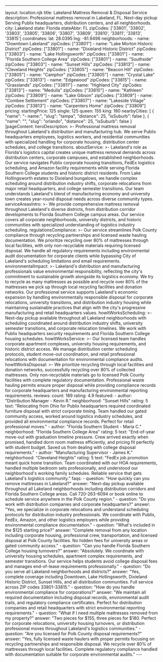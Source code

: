 ---
layout: location.njk
title: Lakeland Mattress Removal & Disposal Service
description: Professional mattress removal in Lakeland, FL. Next-day pickup Serving Publix headquarters, distribution centers, and all neighborhoods.
city: Lakeland state: Florida stateAbbr: FL zipCodes: ['33801', '33802', '33803', '33805', '33806', '33807', '33809', '33810', '33811', '33813', '33815'] coordinates: lat: 28.0395 lng: -81.9498 neighborhoods: - name: "Downtown Lakeland" zipCodes: ["33801"] - name: "Lake Morton Historic District" zipCodes: ["33801"] - name: "Dixieland Historic District" zipCodes: ["33803"] - name: "Lake Hollingsworth" zipCodes: ["33801"] - name: "Florida Southern College Area" zipCodes: ["33801"] - name: "Southside" zipCodes: ["33803"] - name: "Sunset Hills" zipCodes: ["33813"] - name: "Cleveland Heights" zipCodes: ["33805"] - name: "Beacon Hill" zipCodes: ["33805"] - name: "Camphor" zipCodes: ["33805"] - name: "Crystal Lake" zipCodes: ["33813"] - name: "Edgewood" zipCodes: ["33815"] - name: "Grasslands" zipCodes: ["33811"] - name: "Highland City" zipCodes: ["33813"] - name: "Medulla" zipCodes: ["33810"] - name: "Kathleen" zipCodes: ["33809"] - name: "Lake Gibson" zipCodes: ["33809"] - name: "Combee Settlement" zipCodes: ["33807"] - name: "Lakeside Village" zipCodes: ["33813"] - name: "Carpenters Home" zipCodes: ["33809"] pricing: startingPrice: 125 single: 125 queen: 155 king: 180 nearbyCities: [ { "name": "- name:", "slug": "tampa", "distance": 25, "isSuburb": false }, { "name": "", "slug": "orlando", "distance": 25, "isSuburb": false } ]pageContent: heroDescription: >- Professional mattress removal throughout Lakeland's distribution and manufacturing hub. We serve Publix headquarters employees, logistics workers, and residential communities with specialized handling for corporate housing, distribution center schedules, and college transitions. aboutService: >- Lakeland's role as Florida's logistics capital creates unique mattress removal demands across distribution centers, corporate campuses, and established neighborhoods. Our service navigates Publix corporate housing transitions, FedEx logistics scheduling, and Amazon facility requirements while serving Florida Southern College students and historic district residents. From Lake Hollingsworth estates to Dixieland bungalows, we handle complex scheduling around distribution industry shifts, corporate relocations from major retail headquarters, and college semester transitions. Our team understands Lakeland's blend of manufacturing economy and university town creates year-round disposal needs across diverse community types. serviceAreasIntro: >- We provide comprehensive mattress removal throughout Lakeland's diverse districts, from distribution corridor developments to Florida Southern College campus areas. Our service covers all corporate neighborhoods, university districts, and historic communities with specialized understanding of logistics industry scheduling. regulationsCompliance: >- Our service streamlines Polk County compliance through recycling partnerships and licensed waste hauling documentation. We prioritize recycling over 80% of mattresses through local facilities, with only non-recyclable materials requiring licensed disposal. We handle all regulatory requirements including environmental audit documentation for corporate clients while bypassing City of Lakeland's scheduling limitations and email requirements. environmentalImpact: >- Lakeland's distribution and manufacturing professionals value environmental responsibility, reflecting the city's commitment to sustainable growth alongside its logistics economy. We try to recycle as many mattresses as possible and recycle over 80% of the mattresses we pick up through local recycling facilities and donation networks. Our professional service supports Lakeland's economic expansion by handling environmentally responsible disposal for corporate relocations, university transitions, and distribution industry housing while maintaining sustainable practices that align with the city's progressive manufacturing and retail headquarters values. howItWorksScheduling: >- Next-day pickup available throughout all Lakeland neighborhoods with scheduling coordinated around distribution industry shifts, university semester transitions, and corporate relocation timelines. We work with Publix headquarters security requirements and Florida Southern College housing schedules. howItWorksService: >- Our licensed team handles corporate apartment complexes, university housing requirements, and historic district access. We manage distribution center scheduling protocols, student move-out coordination, and retail professional relocations with documentation for environmental compliance audits. howItWorksDisposal: >- We prioritize recycling through local facilities and donation networks, successfully recycling over 80% of collected mattresses. Only non-recyclable materials go to licensed Polk County facilities with complete regulatory documentation. Professional waste hauling permits ensure proper disposal while providing compliance records for corporate headquarters and manufacturing environmental reporting requirements. reviews: count: 189 rating: 4.9 featured: - author: "Distribution Manager - Kevin R." neighborhood: "Sunset Hills" rating: 5 text: "Relocating from Ohio for Publix headquarters required coordinated furniture disposal with strict corporate timing. Team handled our gated community access, worked around logistics industry schedules, and provided all environmental compliance records. Perfect for retail professional moves." - author: "Florida Southern Student - Maria C." neighborhood: "Florida Southern College Area" rating: 5 text: "End-of-year move-out with graduation timeline pressure. Crew arrived exactly when promised, handled dorm room mattress efficiently, and pricing fit perfectly with student budget. Saved us from dealing with college disposal requirements." - author: "Manufacturing Supervisor - James K." neighborhood: "Cleveland Heights" rating: 5 text: "FedEx job promotion meant quick home transition. Team coordinated with our HOA requirements, handled multiple bedroom sets professionally, and understood our neighborhood's working family schedules. Reliable service that gets Lakeland's logistics community." faqs: - question: "How quickly can you remove mattresses in Lakeland?" answer: "Next-day pickup available throughout all Lakeland neighborhoods including distribution corridors and Florida Southern College areas. Call 720-263-6094 or book online to schedule service anywhere in the Polk County region." - question: "Do you work with distribution companies and corporate headquarters?" answer: "Yes, we specialize in corporate relocations and understand scheduling protocols for distribution industry professionals. We coordinate with Publix, FedEx, Amazon, and other logistics employers while providing environmental compliance documentation." - question: "What's included in the $125 starting price?" answer: "Complete removal from any location including corporate housing, professional crew, transportation, and licensed disposal at Polk County facilities. No hidden fees for university areas or gated community access." - question: "Can you handle Florida Southern College housing turnovers?" answer: "Absolutely. We coordinate with university housing schedules, apartment complex requirements, and semester transitions. Our service helps students avoid college disposal fees and manages end-of-lease requirements professionally." - question: "Do you serve all Lakeland neighborhoods and districts?" answer: "Yes, complete coverage including Downtown, Lake Hollingsworth, Dixieland Historic District, Sunset Hills, and all distribution communities. Full service across ZIP codes 33801-33815." - question: "How do you handle environmental compliance for corporations?" answer: "We maintain all required documentation including disposal records, environmental audit trails, and regulatory compliance certificates. Perfect for distribution companies and retail headquarters with strict environmental reporting requirements." - question: "What if I need multiple mattresses removed from my property?" answer: "Two pieces for $155, three pieces for $180. Perfect for corporate relocations, university housing turnovers, or distribution professional moves throughout Lakeland's logistics communities." - question: "Are you licensed for Polk County disposal requirements?" answer: "Yes, fully licensed waste haulers with proper permits focusing on recycling partnerships and responsible disposal. We recycle over 80% of mattresses through local facilities. Complete regulatory compliance handled with documentation suitable for corporate environmental audits." ---